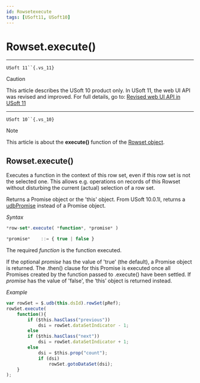 ```yaml
---
id: Rowsetexecute
tags: [USoft11, USoft10]
---
```

# Rowset.execute()



----

`USoft 11``{.vs_11}`

> [!CAUTION]
> This article describes the USoft 10 product only.
> In USoft 11, the web UI API was revised and improved. For full details, go to:
> [Revised web UI API in USoft 11](/docs/Web_and_app_UIs/UDB_udb/Revised_web_UI_API_in_USoft_11.md)

----

`USoft 10``{.vs_10}`

> [!NOTE]
> This article is about the **execute()** function of the [Rowset object](/docs/Web_and_app_UIs/UDB_Rowset/UDB_Rowset_object.md).

## **Rowset.execute()**

Executes a function in the context of this row set, even if this row set is not the selected one. This allows e.g. operations on records of this Rowset without disturbing the current (actual) selection of a row set.

Returns a Promise object or the 'this' object. From USoft 10.0.1I, returns a [udbPromise](/docs/Web_and_app_UIs/JavaScript/Promises_for_asynchronous_Javascript.md) instead of a Promise object.

*Syntax*

```js
*row-set*.execute( *function*, *promise* )

*promise*    ::= { true | false }
```

The required *function* is the function executed.

If the optional *promise* has the value of 'true' (the default), a Promise object is returned. The .then() clause for this Promise is executed once all Promises created by the function passed to .execute() have been settled. If *promise* has the value of 'false', the ‘this’ object is returned instead.

*Example*

```js
var rowSet = $.udb(this.dsId).rowSet(pRef);
rowSet.execute(
    function(){
        if ($this.hasClass("previous"))
            dsi = rowSet.dataSetIndicator - 1;
        else
        if ($this.hasClass("next"))
            dsi = rowSet.dataSetIndicator + 1;
        else
            dsi = $this.prop("count");
            if (dsi)
                rowSet.gotoDataSet(dsi);
    }
);
```

 